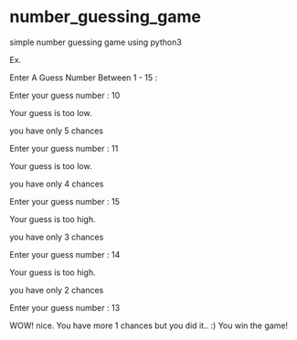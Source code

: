 # number_guessing_game
simple number guessing game using python3

Ex.

Enter A Guess Number Between 1 - 15 : 

Enter your guess number : 10
 
Your guess is too low.

you have only 5 chances 

Enter your guess number : 11
 
Your guess is too low.

you have only 4 chances 

Enter your guess number : 15
 
Your guess is too high.

you have only 3 chances 

Enter your guess number : 14
 
Your guess is too high.

you have only 2 chances 

Enter your guess number : 13
 
WOW! nice. You have more 1 chances but you did it.. :) 
You win the game!
